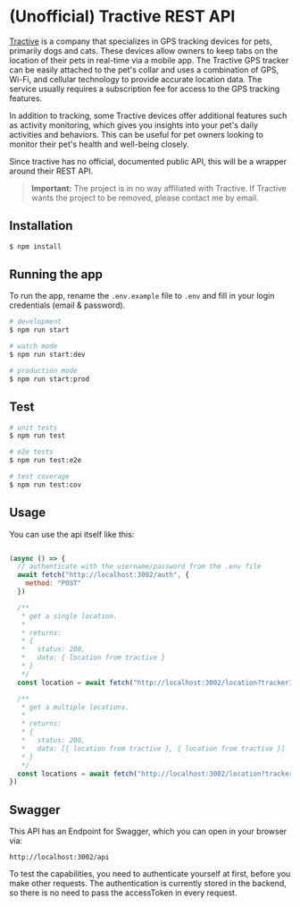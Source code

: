 # (Unofficial) Tractive REST API

[Tractive](https://tractive.com/) is a company that specializes in GPS tracking devices for pets, primarily dogs and cats. These devices allow
owners to keep tabs on the location of their pets in real-time via a mobile app. The Tractive GPS tracker can be easily
attached to the pet's collar and uses a combination of GPS, Wi-Fi, and cellular technology to provide accurate location
data. The service usually requires a subscription fee for access to the GPS tracking features.

In addition to tracking, some Tractive devices offer additional features such as activity monitoring, which gives you
insights into your pet's daily activities and behaviors. This can be useful for pet owners looking to monitor their
pet's health and well-being closely.

Since tractive has no official, documented public API, this will be a wrapper around their REST API.

> **Important:** The project is in no way affiliated with Tractive. If Tractive wants the project to be removed, please
> contact me by email.

## Installation

```bash
$ npm install
```

## Running the app

To run the app, rename the ```.env.example``` file to ```.env``` and fill in your login credentials (email & password).

```bash
# development
$ npm run start

# watch mode
$ npm run start:dev

# production mode
$ npm run start:prod
```

## Test

```bash
# unit tests
$ npm run test

# e2e tests
$ npm run test:e2e

# test coverage
$ npm run test:cov
```

## Usage

You can use the api itself like this:

```javascript

(async () => {
  // authenticate with the username/password from the .env file
  await fetch("http://localhost:3002/auth", {
    method: "POST"
  })

  /**
   * get a single location.
   *
   * returns:
   * {
   *   status: 200,
   *   data: { location from tractive }
   * }
   */
  const location = await fetch("http://localhost:3002/location?trackerId=mytrackerid")

  /**
   * get a multiple locations.
   *
   * returns:
   * {
   *   status: 200,
   *   data: [{ location from tractive }, { location from tractive }]
   * }
   */
  const locations = await fetch("http://localhost:3002/location?trackerId=mytrackerid,mysecondtrackerid")
})
```

## Swagger

This API has an Endpoint for Swagger, which you can open in your browser via:

```
http://localhost:3002/api
```

To test the capabilities, you need to authenticate yourself at first, before you make other requests. The authentication
is currently stored in the backend, so there is no need to pass the accessToken in every request.
